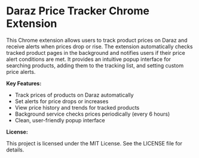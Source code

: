 # Daraz Price Tracker Chrome Extension

This Chrome extension allows users to track product prices on Daraz and receive alerts when prices drop or rise. The extension automatically checks tracked product pages in the background and notifies users if their price alert conditions are met. It provides an intuitive popup interface for searching products, adding them to the tracking list, and setting custom price alerts.

**Key Features:**
- Track prices of products on Daraz automatically
- Set alerts for price drops or increases
- View price history and trends for tracked products
- Background service checks prices periodically (every 6 hours)
- Clean, user-friendly popup interface

**License:**

This project is licensed under the MIT License. See the LICENSE file for details.
